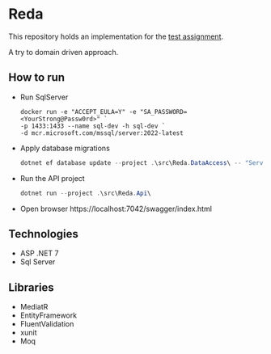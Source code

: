 # Reda

This repository holds an implementation for the [test assignment](https://github.com/albumprinter/dotnet-engineer-assignment).

A try to domain driven approach.

## How to run

- Run SqlServer

    ```text
    docker run -e "ACCEPT_EULA=Y" -e "SA_PASSWORD=<YourStrong@Passw0rd>" `
    -p 1433:1433 --name sql-dev -h sql-dev `
    -d mcr.microsoft.com/mssql/server:2022-latest
    ```

- Apply database migrations

    ```ps1
    dotnet ef database update --project .\src\Reda.DataAccess\ -- "Server=127.0.0.1,1433;Database=Reda;User Id=SA;Password=<YourStrong@Passw0rd>;Trust Server Certificate=true"
    ```

- Run the API project

    ```ps1
    dotnet run --project .\src\Reda.Api\
    ```

- Open browser https://localhost:7042/swagger/index.html

## Technologies

- ASP .NET 7
- Sql Server

## Libraries

- MediatR
- EntityFramework
- FluentValidation
- xunit
- Moq

